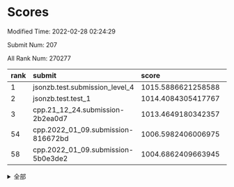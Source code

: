# Scores

Modified Time: 2022-02-28 02:24:29

Submit Num: 207

All Rank Num: 270277

| rank |               submit               |       score        |       sigma        | pk_num |
| :--- | :--------------------------------- | :----------------- | :----------------- | :----- |
| 1    | jsonzb.test.submission_level_4     | 1015.5886621258588 | 0.833444746932411  | 5225   |
| 2    | jsonzb.test.test_1                 | 1014.4084305417767 | 0.8492545324589911 | 5224   |
| 3    | cpp.21_12_24.submission-2b2ea0d7   | 1013.4649180342357 | 0.804369264586795  | 5222   |
| 54   | cpp.2022_01_09.submission-816672bd | 1006.5982406006975 | 0.7139803100893737 | 5228   |
| 58   | cpp.2022_01_09.submission-5b0e3de2 | 1004.6862409663945 | 0.7253508496856228 | 5223   |


<details>
<summary>全部</summary>

| rank |                 submit                 |       score        |       sigma        | pk_num |
| :--- | :------------------------------------- | :----------------- | :----------------- | :----- |
| 1    | jsonzb.test.submission_level_4         | 1015.5886621258588 | 0.833444746932411  | 5225   |
| 2    | jsonzb.test.test_1                     | 1014.4084305417767 | 0.8492545324589911 | 5224   |
| 3    | cpp.21_12_24.submission-2b2ea0d7       | 1013.4649180342357 | 0.804369264586795  | 5222   |
| 4    | gobigger.level_3.submission_level_3_3  | 1011.4798395850744 | 0.7563326976470454 | 5222   |
| 5    | gobigger.level_3.submission_level_3_36 | 1011.3318569030391 | 0.7682199686803313 | 5220   |
| 6    | gobigger.level_3.submission_level_3_22 | 1011.164873609102  | 0.761750011571437  | 5225   |
| 7    | gobigger.level_3.submission_level_3_45 | 1011.0363765376761 | 0.7676440975846052 | 5224   |
| 8    | gobigger.level_3.submission_level_3_27 | 1011.0000547066666 | 0.7706595939513653 | 5220   |
| 9    | gobigger.level_3.submission_level_3_15 | 1010.9913853985578 | 0.7727909024569113 | 5225   |
| 10   | gobigger.level_3.submission_level_3_19 | 1010.9640465346166 | 0.7601699794740711 | 5229   |
| 11   | gobigger.level_3.submission_level_3_31 | 1010.884374064714  | 0.7884048112815253 | 5224   |
| 12   | gobigger.level_3.submission_level_3_41 | 1010.781670493974  | 0.7643159683622943 | 5220   |
| 13   | gobigger.level_3.submission_level_3_5  | 1010.7359372070728 | 0.7519335008862081 | 5227   |
| 14   | gobigger.level_3.submission_level_3_18 | 1010.7214701441654 | 0.7869964421730876 | 5226   |
| 15   | gobigger.level_3.submission_level_3_47 | 1010.7186451385878 | 0.7627383311346132 | 5221   |
| 16   | gobigger.level_3.submission_level_3_42 | 1010.5719347930536 | 0.7504468626131205 | 5224   |
| 17   | gobigger.level_3.submission_level_3_0  | 1010.4436141343072 | 0.7343773967101079 | 5224   |
| 18   | gobigger.level_3.submission_level_3_34 | 1010.4087033306586 | 0.7407874905803641 | 5223   |
| 19   | gobigger.level_3.submission_level_3_38 | 1010.3970405439944 | 0.749948538149585  | 5223   |
| 20   | gobigger.level_3.submission_level_3_2  | 1010.3366618472219 | 0.7555948567113763 | 5223   |
| 21   | gobigger.level_3.submission_level_3_6  | 1010.1769357741726 | 0.7515331951416084 | 5220   |
| 22   | gobigger.level_3.submission_level_3_28 | 1010.1729881142236 | 0.7560912999835192 | 5219   |
| 23   | gobigger.level_3.submission_level_3_12 | 1010.1474175151878 | 0.7662557573288884 | 5221   |
| 24   | gobigger.level_3.submission_level_3_26 | 1010.1247015348906 | 0.752916000400272  | 5222   |
| 25   | gobigger.level_3.submission_level_3_40 | 1010.0723695820673 | 0.7720955681230679 | 5224   |
| 26   | gobigger.level_3.submission_level_3_7  | 1010.0125587240586 | 0.7499312161045113 | 5227   |
| 27   | gobigger.level_3.submission_level_3_10 | 1009.9911740227224 | 0.7513663028723636 | 5223   |
| 28   | gobigger.level_3.submission_level_3_25 | 1009.9860823434464 | 0.7718764355967337 | 5220   |
| 29   | gobigger.level_3.submission_level_3_4  | 1009.9719679128146 | 0.757951772199504  | 5222   |
| 30   | gobigger.level_3.submission_level_3_30 | 1009.841676779963  | 0.7386157707730967 | 5225   |
| 31   | gobigger.level_3.submission_level_3_49 | 1009.8399522005535 | 0.7551160371422846 | 5226   |
| 32   | gobigger.level_3.submission_level_3_39 | 1009.8237805044193 | 0.7515948278371534 | 5230   |
| 33   | gobigger.level_3.submission_level_3_14 | 1009.822782066963  | 0.777043581608511  | 5226   |
| 34   | gobigger.level_3.submission_level_3_37 | 1009.6734703080081 | 0.7471430095556074 | 5226   |
| 35   | gobigger.level_3.submission_level_3_8  | 1009.6369415414549 | 0.7563235025284349 | 5227   |
| 36   | gobigger.level_3.submission_level_3_29 | 1009.6240840451653 | 0.747713879366553  | 5219   |
| 37   | gobigger.level_3.submission_level_3_48 | 1009.6142142613461 | 0.7542957319509902 | 5222   |
| 38   | gobigger.level_3.submission_level_3_24 | 1009.5954400504593 | 0.7471817019582427 | 5220   |
| 39   | gobigger.level_3.submission_level_3_44 | 1009.5710838664389 | 0.7492936485521422 | 5227   |
| 40   | gobigger.level_3.submission_level_3_33 | 1009.5626761846448 | 0.7683179773754636 | 5221   |
| 41   | gobigger.level_3.submission_level_3_1  | 1009.5282900336796 | 0.7625846745285298 | 5225   |
| 42   | gobigger.level_3.submission_level_3_23 | 1009.3551250908774 | 0.7482224921977108 | 5224   |
| 43   | gobigger.level_3.submission_level_3_17 | 1009.3508032749521 | 0.7445561180907991 | 5222   |
| 44   | gobigger.level_3.submission_level_3_16 | 1009.2913169776496 | 0.7613757442701723 | 5225   |
| 45   | gobigger.level_3.submission_level_3_21 | 1009.120088015472  | 0.7557168056891936 | 5219   |
| 46   | gobigger.level_3.submission_level_3_35 | 1008.8232883036335 | 0.7440372499666841 | 5221   |
| 47   | gobigger.level_3.submission_level_3_43 | 1008.8175532920112 | 0.7495616183726728 | 5224   |
| 48   | gobigger.level_3.submission_level_3_46 | 1008.7038056078326 | 0.7422866199964046 | 5223   |
| 49   | gobigger.level_3.submission_level_3_32 | 1008.6814240544855 | 0.7505503760532918 | 5224   |
| 50   | gobigger.level_3.submission_level_3_20 | 1008.4992056565744 | 0.7298299512345613 | 5223   |
| 51   | gobigger.level_3.submission_level_3_11 | 1008.3369674424248 | 0.7244279218582862 | 5226   |
| 52   | gobigger.level_3.submission_level_3_9  | 1008.202311865717  | 0.7300228761906326 | 5222   |
| 53   | gobigger.level_3.submission_level_3_13 | 1008.0197405409962 | 0.749919738709994  | 5220   |
| 54   | cpp.2022_01_09.submission-816672bd     | 1006.5982406006975 | 0.7139803100893737 | 5228   |
| 55   | gobigger.level_1.submission_level_1_17 | 1005.051489414836  | 0.7323966847127511 | 5215   |
| 56   | gobigger.level_1.submission_level_1_24 | 1004.9474567701089 | 0.7139662835431736 | 5223   |
| 57   | gobigger.level_1.submission_level_1_14 | 1004.7839003175304 | 0.7229845551193155 | 5229   |
| 58   | cpp.2022_01_09.submission-5b0e3de2     | 1004.6862409663945 | 0.7253508496856228 | 5223   |
| 59   | gobigger.level_1.submission_level_1_11 | 1004.457176267267  | 0.7263106068561341 | 5225   |
| 60   | gobigger.level_1.submission_level_1_32 | 1004.3900903883621 | 0.7325161574207517 | 5220   |
| 61   | gobigger.level_1.submission_level_1_39 | 1004.3838611075719 | 0.7251048970353762 | 5218   |
| 62   | gobigger.level_1.submission_level_1_35 | 1004.2235614864151 | 0.7245336982842469 | 5218   |
| 63   | gobigger.level_1.submission_level_1_0  | 1004.1405497433532 | 0.7216230501907723 | 5221   |
| 64   | gobigger.level_1.submission_level_1_45 | 1004.0517063812465 | 0.7174087475910743 | 5223   |
| 65   | gobigger.level_1.submission_level_1_26 | 1003.9973390148205 | 0.7082345045796352 | 5224   |
| 66   | gobigger.level_1.submission_level_1_30 | 1003.9826732454628 | 0.7193818800722532 | 5222   |
| 67   | gobigger.level_1.submission_level_1_41 | 1003.8620301241001 | 0.7177856415603447 | 5222   |
| 68   | gobigger.level_1.submission_level_1_37 | 1003.8620142508697 | 0.7138049874906419 | 5227   |
| 69   | gobigger.level_1.submission_level_1_19 | 1003.7785596197693 | 0.73818126814786   | 5221   |
| 70   | gobigger.level_1.submission_level_1_13 | 1003.7296427114208 | 0.7247554704317449 | 5229   |
| 71   | gobigger.level_1.submission_level_1_47 | 1003.7081207014986 | 0.7151109397450706 | 5229   |
| 72   | gobigger.level_1.submission_level_1_40 | 1003.6832302991612 | 0.7241367929126473 | 5216   |
| 73   | gobigger.level_1.submission_level_1_42 | 1003.6323205886854 | 0.7158535816503506 | 5219   |
| 74   | gobigger.level_1.submission_level_1_10 | 1003.6138074212178 | 0.7159419225066779 | 5221   |
| 75   | gobigger.level_1.submission_level_1_8  | 1003.5936234807418 | 0.7208562532918887 | 5225   |
| 76   | gobigger.level_1.submission_level_1_48 | 1003.5493837333672 | 0.7132063707881582 | 5222   |
| 77   | gobigger.level_1.submission_level_1_27 | 1003.5400610082094 | 0.7080993551719769 | 5228   |
| 78   | gobigger.level_1.submission_level_1_38 | 1003.5259831777878 | 0.7163873429717147 | 5226   |
| 79   | gobigger.level_1.submission_level_1_49 | 1003.4083773422317 | 0.7198512006008859 | 5219   |
| 80   | gobigger.level_1.submission_level_1_3  | 1003.23376987138   | 0.7206500725515352 | 5224   |
| 81   | gobigger.level_1.submission_level_1_28 | 1003.2283102581016 | 0.725688046722347  | 5228   |
| 82   | gobigger.level_1.submission_level_1_43 | 1003.187817854234  | 0.7326428371890404 | 5220   |
| 83   | gobigger.level_1.submission_level_1_18 | 1003.1684197871664 | 0.7189293199829356 | 5229   |
| 84   | gobigger.level_1.submission_level_1_5  | 1003.0717143464068 | 0.7182205323063366 | 5218   |
| 85   | gobigger.level_1.submission_level_1_15 | 1003.0610169888985 | 0.7266066934559372 | 5220   |
| 86   | gobigger.level_1.submission_level_1_44 | 1003.0591070716838 | 0.7226724274451621 | 5220   |
| 87   | gobigger.level_1.submission_level_1_1  | 1003.0437205462857 | 0.726046836159637  | 5226   |
| 88   | gobigger.level_1.submission_level_1_33 | 1002.992139268189  | 0.7057281965281769 | 5231   |
| 89   | gobigger.level_1.submission_level_1_25 | 1002.9568838448226 | 0.703163384252056  | 5222   |
| 90   | gobigger.level_1.submission_level_1_31 | 1002.8412547288134 | 0.7219671085271174 | 5220   |
| 91   | gobigger.level_1.submission_level_1_12 | 1002.8062049581933 | 0.7179662586835149 | 5223   |
| 92   | gobigger.level_1.submission_level_1_29 | 1002.8001296459038 | 0.7209886016368487 | 5230   |
| 93   | gobigger.level_1.submission_level_1_9  | 1002.7636621613709 | 0.7333978336879121 | 5226   |
| 94   | gobigger.level_1.submission_level_1_34 | 1002.752918397716  | 0.7120572467329477 | 5226   |
| 95   | gobigger.level_1.submission_level_1_16 | 1002.6974104767547 | 0.7118747396078213 | 5216   |
| 96   | gobigger.level_1.submission_level_1_7  | 1002.6120723602129 | 0.7159178232699277 | 5219   |
| 97   | gobigger.level_1.submission_level_1_2  | 1002.6091507631802 | 0.7199109607614667 | 5223   |
| 98   | gobigger.level_1.submission_level_1_22 | 1002.6053911612382 | 0.7168926872232437 | 5218   |
| 99   | gobigger.level_1.submission_level_1_36 | 1002.4165191710981 | 0.7119851773625221 | 5221   |
| 100  | gobigger.level_1.submission_level_1_46 | 1002.4024056643809 | 0.7237270253869943 | 5225   |
| 101  | gobigger.level_1.submission_level_1_6  | 1002.3305314817953 | 0.7087158559389284 | 5218   |
| 102  | gobigger.level_1.submission_level_1_23 | 1002.2435108261362 | 0.7182300664430376 | 5226   |
| 103  | gobigger.level_1.submission_level_1_21 | 1002.1201478297271 | 0.7098719938366884 | 5226   |
| 104  | gobigger.level_1.submission_level_1_4  | 1002.0763539820481 | 0.7267518191546025 | 5225   |
| 105  | gobigger.level_1.submission_level_1_20 | 1001.8126023583196 | 0.7178745255784604 | 5222   |
| 106  | gobigger.random.submission_random_9    | 997.413484111452   | 0.7237500544202015 | 5225   |
| 107  | gobigger.random.submission_random_1    | 997.4106126563354  | 0.7063660405523302 | 5226   |
| 108  | gobigger.random.submission_random_45   | 997.1890047493346  | 0.7004737986474499 | 5217   |
| 109  | gobigger.random.submission_random_5    | 996.9703399350634  | 0.7079698020226586 | 5223   |
| 110  | gobigger.random.submission_random_48   | 996.9586698635206  | 0.7096137926439929 | 5226   |
| 111  | gobigger.random.submission_random_18   | 996.8517359875079  | 0.7200648660760097 | 5222   |
| 112  | gobigger.random.submission_random_12   | 996.6129660133199  | 0.7218505276576912 | 5224   |
| 113  | gobigger.random.submission_random_20   | 996.5479806973308  | 0.7114095819921832 | 5220   |
| 114  | gobigger.random.submission_random_23   | 996.5164777639487  | 0.7067367240930709 | 5221   |
| 115  | gobigger.random.submission_random_19   | 996.5134541165322  | 0.7199499404391511 | 5223   |
| 116  | gobigger.random.submission_random_42   | 996.4134665841422  | 0.7059615602451526 | 5219   |
| 117  | gobigger.random.submission_random_34   | 996.2999114159943  | 0.7194435887403935 | 5220   |
| 118  | gobigger.random.submission_random_47   | 996.1781237106064  | 0.701108836269575  | 5223   |
| 119  | gobigger.random.submission_random_17   | 996.1661532759573  | 0.7206148088334938 | 5228   |
| 120  | gobigger.random.submission_random_32   | 996.1644290381793  | 0.71501584663465   | 5226   |
| 121  | gobigger.random.submission_random_24   | 996.1595652409952  | 0.7058532492988102 | 5226   |
| 122  | gobigger.random.submission_random_39   | 996.1541083247861  | 0.7019484046267475 | 5221   |
| 123  | gobigger.random.submission_random_28   | 996.1239618169767  | 0.7031008439443523 | 5220   |
| 124  | gobigger.random.submission_random_4    | 996.1218154248327  | 0.7099788708203533 | 5222   |
| 125  | gobigger.random.submission_random_37   | 996.096629926882   | 0.707804519630985  | 5221   |
| 126  | gobigger.random.submission_random_35   | 996.0724366231799  | 0.708543236540821  | 5224   |
| 127  | gobigger.random.submission_random_3    | 996.0430207070433  | 0.6976259379066597 | 5225   |
| 128  | gobigger.random.submission_random_2    | 996.0308031919712  | 0.7137527432313671 | 5223   |
| 129  | gobigger.random.submission_random_40   | 995.9890693602217  | 0.721403174323056  | 5226   |
| 130  | gobigger.random.submission_random_27   | 995.9839532610303  | 0.696428236972067  | 5223   |
| 131  | gobigger.random.submission_random_21   | 995.9644722128605  | 0.706343295618951  | 5228   |
| 132  | gobigger.random.submission_random_10   | 995.9503002745502  | 0.7206354345803904 | 5223   |
| 133  | gobigger.random.submission_random_29   | 995.8847515727801  | 0.7181625772969812 | 5223   |
| 134  | gobigger.random.submission_random_41   | 995.7178180304858  | 0.707371244362535  | 5220   |
| 135  | gobigger.random.submission_random_49   | 995.7117397290612  | 0.7056985619050685 | 5220   |
| 136  | gobigger.random.submission_random_25   | 995.7068097861696  | 0.7139892662998701 | 5223   |
| 137  | gobigger.random.submission_random_13   | 995.6997488440253  | 0.7152455139842705 | 5220   |
| 138  | gobigger.random.submission_random_0    | 995.6421393256632  | 0.6953391676007328 | 5217   |
| 139  | gobigger.random.submission_random_8    | 995.6355358005509  | 0.7136257158097203 | 5223   |
| 140  | gobigger.random.submission_random_43   | 995.5857059761244  | 0.704198496812049  | 5228   |
| 141  | gobigger.random.submission_random_44   | 995.560191218892   | 0.7127341930001327 | 5223   |
| 142  | gobigger.random.submission_random_33   | 995.4839844895581  | 0.7068035818657242 | 5222   |
| 143  | gobigger.random.submission_random_30   | 995.4545594700631  | 0.7323176795174303 | 5227   |
| 144  | gobigger.random.submission_random_15   | 995.4250786544794  | 0.7222505663799079 | 5219   |
| 145  | gobigger.random.submission_random_38   | 995.3171580131516  | 0.7062399312382297 | 5221   |
| 146  | gobigger.random.submission_random_11   | 995.2889969397011  | 0.7082869357169116 | 5222   |
| 147  | gobigger.random.submission_random_31   | 995.189176995312   | 0.7158162196367841 | 5224   |
| 148  | gobigger.random.submission_random_14   | 995.1145857797966  | 0.7248445264624941 | 5221   |
| 149  | gobigger.random.submission_random_6    | 995.0506621588218  | 0.721481057604948  | 5222   |
| 150  | gobigger.random.submission_random_46   | 995.0428798526993  | 0.7016499719751784 | 5221   |
| 151  | gobigger.random.submission_random_26   | 995.0317346006016  | 0.7154506735727371 | 5221   |
| 152  | gobigger.random.submission_random_7    | 994.8900985200976  | 0.7004594807110671 | 5221   |
| 153  | gobigger.random.submission_random_36   | 994.8729994119441  | 0.7157504570109813 | 5216   |
| 154  | gobigger.random.submission_random_16   | 994.8346351730115  | 0.711085782766619  | 5223   |
| 155  | gobigger.random.submission_random_22   | 994.599867781629   | 0.7350410787932841 | 5220   |
| 156  | gobigger.level_2.submission_level_2_24 | 994.2545231199457  | 0.7437936080662302 | 5224   |
| 157  | gobigger.level_2.submission_level_2_37 | 993.787808644594   | 0.7244922709618772 | 5219   |
| 158  | gobigger.level_2.submission_level_2_19 | 993.7191844584314  | 0.7397790869233921 | 5225   |
| 159  | gobigger.level_2.submission_level_2_48 | 993.6184213047111  | 0.7365429969997351 | 5225   |
| 160  | gobigger.level_2.submission_level_2_40 | 993.5276186070607  | 0.7210538330769795 | 5222   |
| 161  | gobigger.level_2.submission_level_2_23 | 993.2967011508994  | 0.7308173736746145 | 5227   |
| 162  | gobigger.level_2.submission_level_2_13 | 993.1867082774943  | 0.7325495774558022 | 5221   |
| 163  | gobigger.level_2.submission_level_2_44 | 992.9827063359133  | 0.7502204501996016 | 5222   |
| 164  | gobigger.level_2.submission_level_2_11 | 992.9781629241581  | 0.7384830533377226 | 5222   |
| 165  | gobigger.level_2.submission_level_2_31 | 992.9317003927985  | 0.7402079320617707 | 5225   |
| 166  | gobigger.level_2.submission_level_2_12 | 992.9153011022975  | 0.7408164186709753 | 5222   |
| 167  | gobigger.level_2.submission_level_2_4  | 992.836227933764   | 0.7537742391928052 | 5221   |
| 168  | gobigger.level_2.submission_level_2_27 | 992.770075472409   | 0.7369952778329963 | 5225   |
| 169  | gobigger.level_2.submission_level_2_21 | 992.6139748050173  | 0.7471621191459924 | 5221   |
| 170  | gobigger.level_2.submission_level_2_30 | 992.5964738670478  | 0.7312973955069633 | 5220   |
| 171  | gobigger.level_2.submission_level_2_34 | 992.5207098931829  | 0.7530358829773351 | 5227   |
| 172  | gobigger.level_2.submission_level_2_36 | 992.4217571585128  | 0.7357946805053275 | 5220   |
| 173  | gobigger.level_2.submission_level_2_39 | 992.4137240561708  | 0.7504472514433641 | 5223   |
| 174  | gobigger.level_2.submission_level_2_33 | 992.3843973014261  | 0.7528736009473624 | 5219   |
| 175  | gobigger.level_2.submission_level_2_43 | 992.3049662237233  | 0.7323941825410618 | 5217   |
| 176  | gobigger.level_2.submission_level_2_25 | 992.2272595576982  | 0.7391561328526599 | 5219   |
| 177  | gobigger.level_2.submission_level_2_42 | 992.1833291272642  | 0.7294544144365731 | 5219   |
| 178  | gobigger.level_2.submission_level_2_41 | 992.1558426222346  | 0.7343110118229156 | 5225   |
| 179  | gobigger.level_2.submission_level_2_2  | 992.104834014899   | 0.7682828110260963 | 5223   |
| 180  | gobigger.level_2.submission_level_2_0  | 992.0650480769085  | 0.7545610093555846 | 5223   |
| 181  | gobigger.level_2.submission_level_2_5  | 991.956367381843   | 0.7548018417321621 | 5219   |
| 182  | gobigger.level_2.submission_level_2_46 | 991.7978790618539  | 0.764485523834962  | 5223   |
| 183  | gobigger.level_2.submission_level_2_49 | 991.7678013111498  | 0.7439043565210818 | 5219   |
| 184  | gobigger.level_2.submission_level_2_18 | 991.7550428058533  | 0.7372076647404067 | 5224   |
| 185  | gobigger.level_2.submission_level_2_45 | 991.7356630913144  | 0.741152452208013  | 5215   |
| 186  | gobigger.level_2.submission_level_2_29 | 991.7311946704299  | 0.7429381727606281 | 5231   |
| 187  | gobigger.level_2.submission_level_2_38 | 991.7123724307431  | 0.7419790492301632 | 5221   |
| 188  | gobigger.level_2.submission_level_2_35 | 991.6715463601963  | 0.7415967108263818 | 5223   |
| 189  | gobigger.level_2.submission_level_2_1  | 991.6192845388401  | 0.7722300966307309 | 5218   |
| 190  | gobigger.level_2.submission_level_2_9  | 991.6145784251181  | 0.7562743212468958 | 5224   |
| 191  | gobigger.level_2.submission_level_2_8  | 991.5732530242522  | 0.742061391052465  | 5220   |
| 192  | gobigger.level_2.submission_level_2_14 | 991.5730112254062  | 0.7480117166010612 | 5220   |
| 193  | gobigger.level_2.submission_level_2_15 | 991.4855045699707  | 0.7454186738456575 | 5224   |
| 194  | gobigger.level_2.submission_level_2_20 | 991.4637419262871  | 0.752724493990113  | 5223   |
| 195  | gobigger.level_2.submission_level_2_22 | 991.4059347871986  | 0.7464949430004564 | 5225   |
| 196  | gobigger.level_2.submission_level_2_26 | 991.2930341198701  | 0.7608576007853911 | 5223   |
| 197  | gobigger.level_2.submission_level_2_16 | 991.2697660339529  | 0.7625025973131127 | 5222   |
| 198  | gobigger.level_2.submission_level_2_17 | 991.2662349322418  | 0.7520494554706728 | 5225   |
| 199  | gobigger.level_2.submission_level_2_28 | 991.1587303822831  | 0.7878800356987966 | 5223   |
| 200  | gobigger.level_2.submission_level_2_6  | 991.0434925063026  | 0.758368802684759  | 5229   |
| 201  | gobigger.level_2.submission_level_2_32 | 990.8997376690807  | 0.7596367663512872 | 5216   |
| 202  | gobigger.level_2.submission_level_2_10 | 990.168881810365   | 0.760007718319805  | 5223   |
| 203  | gobigger.level_2.submission_level_2_7  | 990.0288944579085  | 0.7562015111919451 | 5221   |
| 204  | gobigger.level_2.submission_level_2_3  | 989.8713461753221  | 0.775319101969188  | 5222   |
| 205  | gobigger.level_2.submission_level_2_47 | 988.9192412637378  | 0.7822678196491865 | 5224   |
| 206  | gobigger.none.submission_none_0        | 977.015807001749   | 1.31677702139326   | 5227   |
| 207  | gobigger.none.submission_none_1        | 974.9775063155391  | 1.5370453348818387 | 5218   |

</details>